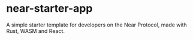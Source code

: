 # near-starter-app
A simple starter template for developers on the Near Protocol, made with Rust, WASM and React.
